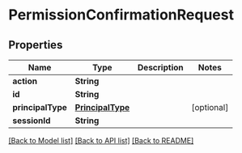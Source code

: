 # PermissionConfirmationRequest

## Properties
Name | Type | Description | Notes
------------ | ------------- | ------------- | -------------
**action** | **String** |  | 
**id** | **String** |  | 
**principalType** | [**PrincipalType**](PrincipalType.md) |  | [optional] 
**sessionId** | **String** |  | 

[[Back to Model list]](../README.md#documentation-for-models) [[Back to API list]](../README.md#documentation-for-api-endpoints) [[Back to README]](../README.md)


